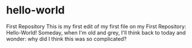 # hello-world
First Repository
This is my first edit of my first file on my First Repository: Hello-World!
Someday, when I'm old and grey, I'll think back to today and wonder: why did I think this was so complicated?
